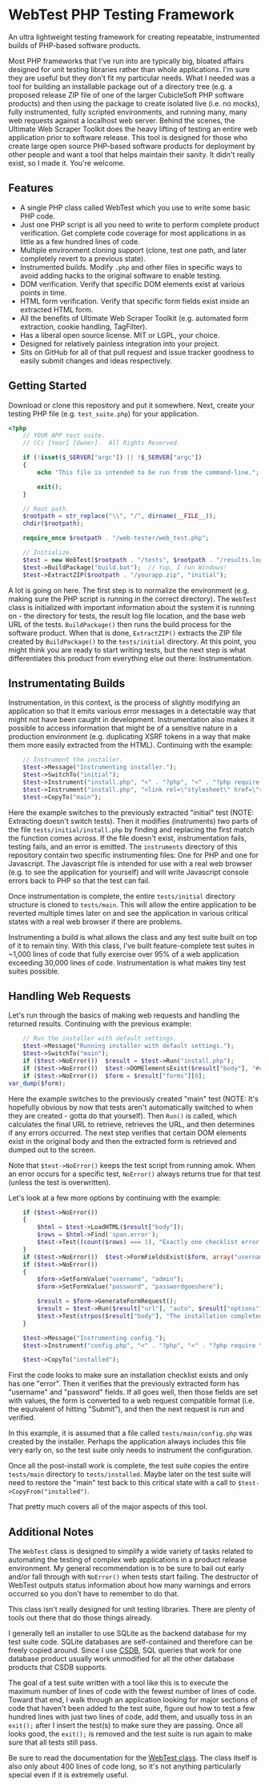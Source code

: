 WebTest PHP Testing Framework
=============================

An ultra lightweight testing framework for creating repeatable, instrumented builds of PHP-based software products.

Most PHP frameworks that I've run into are typically big, bloated affairs designed for unit testing libraries rather than whole applications.  I'm sure they are useful but they don't fit my particular needs.  What I needed was a tool for building an installable package out of a directory tree (e.g. a proposed release ZIP file of one of the larger CubicleSoft PHP software products) and then using the package to create isolated live (i.e. no mocks), fully instrumented, fully scripted environments, and running many, many web requests against a localhost web server.  Behind the scenes, the Ultimate Web Scraper Toolkit does the heavy lifting of testing an entire web application prior to software release.  This tool is designed for those who create large open source PHP-based software products for deployment by other people and want a tool that helps maintain their sanity.  It didn't really exist, so I made it.  You're welcome.

Features
--------

* A single PHP class called WebTest which you use to write some basic PHP code.
* Just one PHP script is all you need to write to perform complete product verification.  Get complete code coverage for most applications in as little as a few hundred lines of code.
* Multiple environment cloning support (clone, test one path, and later completely revert to a previous state).
* Instrumented builds.  Modify `.php` and other files in specific ways to avoid adding hacks to the original software to enable testing.
* DOM verification.  Verify that specific DOM elements exist at various points in time.
* HTML form verification.  Verify that specific form fields exist inside an extracted HTML form.
* All the benefits of Ultimate Web Scraper Toolkit (e.g. automated form extraction, cookie handling, TagFilter).
* Has a liberal open source license.  MIT or LGPL, your choice.
* Designed for relatively painless integration into your project.
* Sits on GitHub for all of that pull request and issue tracker goodness to easily submit changes and ideas respectively.

Getting Started
---------------

Download or clone this repository and put it somewhere.  Next, create your testing PHP file (e.g. `test_suite.php`) for your application.

```php
<?php
	// YOUR APP test suite.
	// (C) [Year] [Owner].  All Rights Reserved.

	if (!isset($_SERVER["argc"]) || !$_SERVER["argc"])
	{
		echo "This file is intended to be run from the command-line.";

		exit();
	}

	// Root path.
	$rootpath = str_replace("\\", "/", dirname(__FILE__));
	chdir($rootpath);

	require_once $rootpath . "/web-tester/web_test.php";

	// Initialize.
	$test = new WebTest($rootpath . "/tests", $rootpath . "/results.log", "http://localhost/path/to/tests");
	$test->BuildPackage("build.bat");  // Yup, I run Windows!
	$test->ExtractZIP($rootpath . "/yourapp.zip", "initial");
```

A lot is going on here.  The first step is to normalize the environment (e.g. making sure the PHP script is running in the correct directory).  The `WebTest` class is initialized with important information about the system it is running on - the directory for tests, the result log file location, and the base web URL of the tests.  `BuildPackage()` then runs the build process for the software product.  When that is done, `ExtractZIP()` extracts the ZIP file created by `BuildPackage()` to the `tests/initial` directory.  At this point, you might think you are ready to start writing tests, but the next step is what differentiates this product from everything else out there:  Instrumentation.

Instrumentating Builds
----------------------

Instrumentation, in this context, is the process of slightly modifying an application so that it emits various error messages in a detectable way that might not have been caught in development.  Instrumentation also makes it possible to access information that might be of a sensitive nature in a production environment (e.g. duplicating XSRF tokens in a way that make them more easily extracted from the HTML).  Continuing with the example:

```php
	// Instrument the installer.
	$test->Message("Instrumenting installer.");
	$test->SwitchTo("initial");
	$test->Instrument("install.php", "<" . "?php", "<" . "?php require \"" . $rootpath . "/web-tester/instruments/php_instrument.php\";", $rootpath . "/web-tester/instruments/instrumented_php.log");
	$test->Instrument("install.php", "<link rel=\"stylesheet\" href=\"support/install.css\" type=\"text/css\" media=\"all\" />", "<script type=\"text/javascript\" src=\"/path/to/web-tester/instruments/js_instrument.js\"></script><link rel=\"stylesheet\" href=\"support/install.css\" type=\"text/css\" media=\"all\" />", $rootpath . "/web-tester/instruments/instrumented_js.log");
	$test->CopyTo("main");
```

Here the example switches to the previously extracted "initial" test (NOTE:  Extracting doesn't switch tests).  Then it modifies (instruments) two parts of the file `tests/initial/install.php` by finding and replacing the first match the function comes across.  If the file doesn't exist, instrumentation fails, testing fails, and an error is emitted.  The `instruments` directory of this repository contain two specific instrumenting files:  One for PHP and one for Javascript.  The Javascript file is intended for use with a real web browser (e.g. to see the application for yourself) and will write Javascript console errors back to PHP so that the test can fail.

Once instrumentation is complete, the entire `tests/initial` directory structure is cloned to `tests/main`.  This will allow the entire application to be reverted multiple times later on and see the application in various critical states with a real web browser if there are problems.

Instrumenting a build is what allows the class and any test suite built on top of it to remain tiny.  With this class, I've built feature-complete test suites in ~1,000 lines of code that fully exercise over 95% of a web application exceeding 30,000 lines of code.  Instrumentation is what makes tiny test suites possible.

Handling Web Requests
---------------------

Let's run through the basics of making web requests and handling the returned results.  Continuing with the previous example:

```php
	// Run the installer with default settings.
	$test->Message("Running installer with default settings.");
	$test->SwitchTo("main");
	if ($test->NoError())  $result = $test->Run("install.php");
	if ($test->NoError())  $test->DOMElementsExist($result["body"], "#contentwrap #content");
	if ($test->NoError())  $form = $result["forms"][0];
var_dump($form);
```

Here the example switches to the previously created "main" test (NOTE:  It's hopefully obvious by now that tests aren't automatically switched to when they are created - gotta do that yourself).  Then `Run()` is called, which calculates the final URL to retrieve, retrieves the URL, and then determines if any errors occurred.  The next step verifies that certain DOM elements exist in the original body and then the extracted form is retrieved and dumped out to the screen.

Note that `$test->NoError()` keeps the test script from running amok.  When an error occurs for a specific test, `NoError()` always returns true for that test (unless the test is overwritten).

Let's look at a few more options by continuing with the example:

```php
	if ($test->NoError())
	{
		$html = $test->LoadHTML($result["body"]);
		$rows = $html->Find('span.error');
		$test->Test((count($rows) === 1), "Exactly one checklist error as expected (the SSL alert).", count($rows) . " checklist errors.  Too many checklist errors.");
	}
	if ($test->NoError())  $test->FormFieldsExist($form, array("username", "password"));
	if ($test->NoError())
	{
		$form->SetFormValue("username", "admin");
		$form->SetFormValue("password", "passwordgoeshere");

		$result = $form->GenerateFormRequest();
		$result = $test->Run($result["url"], "auto", $result["options"]);
		$test->Test(strpos($result["body"], "The installation completed successfully.") !== false, "Installation successful.", "Installation failed.");
	}

	$test->Message("Instrumenting config.");
	$test->Instrument("config.php", "<" . "?php", "<" . "?php require \"" . $rootpath . "/web-tester/instruments/php_instrument.php\";", $rootpath . "/web-tester/instruments/instrumented_php.log");

	$test->CopyTo("installed");
```

First the code looks to make sure an installation checklist exists and only has one "error".  Then it verifies that the previously extracted form has "username" and "password" fields.  If all goes well, then those fields are set with values, the form is converted to a web request compatible format (i.e. the equivalent of hitting "Submit"), and then the next request is run and verified.

In this example, it is assumed that a file called `tests/main/config.php` was created by the installer.  Perhaps the application always includes this file very early on, so the test suite only needs to instrument the configuration.

Once all the post-install work is complete, the test suite copies the entire `tests/main` directory to `tests/installed`.  Maybe later on the test suite will need to restore the "main" test back to this critical state with a call to `$test->CopyFrom("installed")`.

That pretty much covers all of the major aspects of this tool.

Additional Notes
----------------

The `WebTest` class is designed to simplify a wide variety of tasks related to automating the testing of complex web applications in a product release environment.  My general recommendation is to be sure to bail out early and/or fall through with `NoError()` when tests start failing.  The destructor of WebTest outputs status information about how many warnings and errors occurred so you don't have to remember to do that.

This class isn't really designed for unit testing libraries.  There are plenty of tools out there that do those things already.

I generally tell an installer to use SQLite as the backend database for my test suite code.  SQLite databases are self-contained and therefore can be freely copied around.  Since I use [CSDB](https://github.com/cubiclesoft/csdb), SQL queries that work for one database product usually work unmodified for all the other database products that CSDB supports.

The goal of a test suite written with a tool like this is to execute the maximum number of lines of code with the fewest number of lines of code.  Toward that end, I walk through an application looking for major sections of code that haven't been added to the test suite, figure out how to test a few hundred lines with just two lines of code, add them, and usually toss in an `exit();` after I insert the test(s) to make sure they are passing.  Once all looks good, the `exit();` is removed and the test suite is run again to make sure that all tests still pass.

Be sure to read the documentation for the [WebTest class](https://github.com/cubiclesoft/php-web-tester/blob/master/docs/web_test.md).  The class itself is also only about 400 lines of code long, so it's not anything particularly special even if it is extremely useful.
